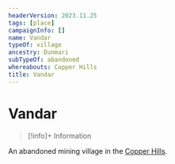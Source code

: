 ```yaml
---
headerVersion: 2023.11.25
tags: [place]
campaignInfo: []
name: Vandar
typeOf: village
ancestry: Dunmari
subTypeOf: abandoned
whereabouts: Copper Hills
title: Vandar
---
```

# Vandar
>[!info]+ Information
> 
>> 

An abandoned mining village in the [Copper Hills](<../../../darba-highlands/copper-hills.md>).